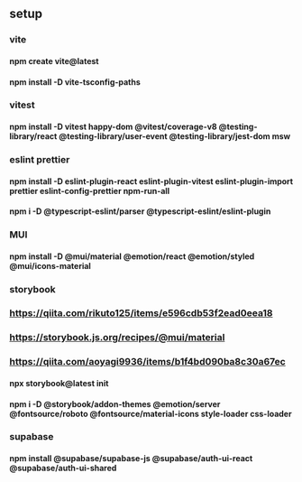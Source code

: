 ## setup


### vite
#### npm create vite@latest
#### npm install -D vite-tsconfig-paths

### vitest
#### npm install -D vitest happy-dom @vitest/coverage-v8 @testing-library/react @testing-library/user-event @testing-library/jest-dom msw

### eslint prettier
#### npm install -D eslint-plugin-react eslint-plugin-vitest eslint-plugin-import prettier eslint-config-prettier npm-run-all
#### npm i -D @typescript-eslint/parser @typescript-eslint/eslint-plugin

### MUI
#### npm install -D @mui/material @emotion/react @emotion/styled @mui/icons-material

### storybook
### https://qiita.com/rikuto125/items/e596cdb53f2ead0eea18
### https://storybook.js.org/recipes/@mui/material
### https://qiita.com/aoyagi9936/items/b1f4bd090ba8c30a67ec
#### npx storybook@latest init
#### npm i -D @storybook/addon-themes @emotion/server @fontsource/roboto @fontsource/material-icons style-loader css-loader

### supabase
#### npm install @supabase/supabase-js @supabase/auth-ui-react @supabase/auth-ui-shared
